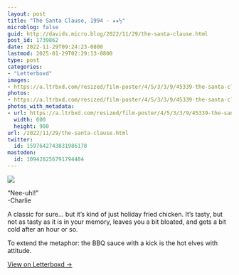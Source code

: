 ```yaml
---
layout: post
title: "The Santa Clause, 1994 - ★★½"
microblog: false
guid: http://davids.micro.blog/2022/11/29/the-santa-clause.html
post_id: 1739862
date: 2022-11-29T09:24:23-0800
lastmod: 2025-01-29T02:29:13-0800
type: post
categories:
- "Letterboxd"
images:
- https://a.ltrbxd.com/resized/film-poster/4/5/3/3/9/45339-the-santa-clause-0-600-0-900-crop.jpg?v=d8dc8222c4
photos:
- https://a.ltrbxd.com/resized/film-poster/4/5/3/3/9/45339-the-santa-clause-0-600-0-900-crop.jpg?v=d8dc8222c4
photos_with_metadata:
- url: https://a.ltrbxd.com/resized/film-poster/4/5/3/3/9/45339-the-santa-clause-0-600-0-900-crop.jpg?v=d8dc8222c4
  width: 600
  height: 900
url: /2022/11/29/the-santa-clause.html
twitter:
  id: 1597642743831986178
mastodon:
  id: 109428256791794484
---
```

<p><img src="https://a.ltrbxd.com/resized/film-poster/4/5/3/3/9/45339-the-santa-clause-0-600-0-900-crop.jpg?v=d8dc8222c4"/></p> <p>“Nee-uhl!” <br />-Charlie</p><p>A classic for sure… but it’s kind of just holiday fried chicken. It’s tasty, but not as tasty as it is in your memory, leaves you a bit bloated, and gets a bit cold after an hour or so.</p><p>To extend the metaphor: the BBQ sauce with a kick is the hot elves with attitude.</p>
<p><a href="https://letterboxd.com/theschlaepfer/film/the-santa-clause/3/">View on Letterboxd →</a>
